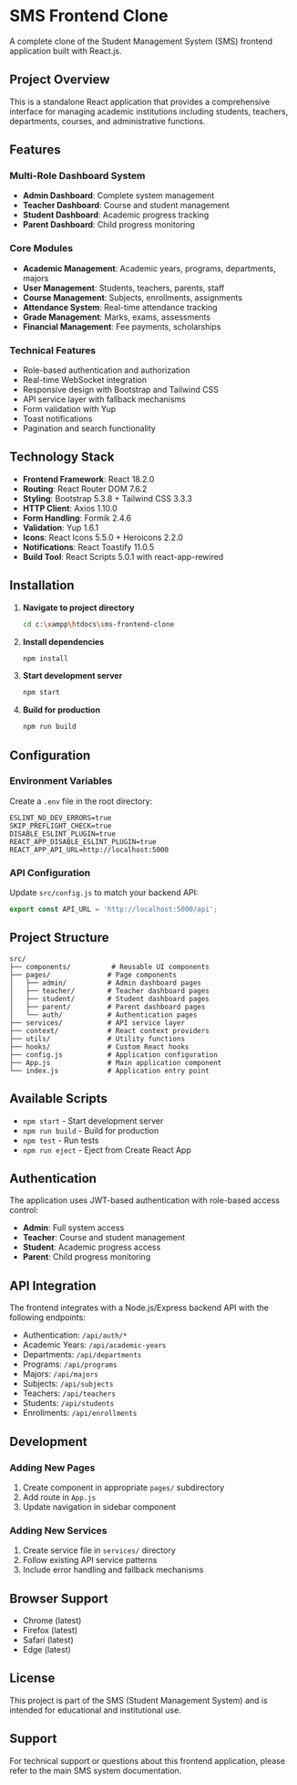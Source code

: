 # SMS Frontend Clone

A complete clone of the Student Management System (SMS) frontend application built with React.js.

## Project Overview

This is a standalone React application that provides a comprehensive interface for managing academic institutions including students, teachers, departments, courses, and administrative functions.

## Features

### Multi-Role Dashboard System
- **Admin Dashboard**: Complete system management
- **Teacher Dashboard**: Course and student management
- **Student Dashboard**: Academic progress tracking
- **Parent Dashboard**: Child progress monitoring

### Core Modules
- **Academic Management**: Academic years, programs, departments, majors
- **User Management**: Students, teachers, parents, staff
- **Course Management**: Subjects, enrollments, assignments
- **Attendance System**: Real-time attendance tracking
- **Grade Management**: Marks, exams, assessments
- **Financial Management**: Fee payments, scholarships

### Technical Features
- Role-based authentication and authorization
- Real-time WebSocket integration
- Responsive design with Bootstrap and Tailwind CSS
- API service layer with fallback mechanisms
- Form validation with Yup
- Toast notifications
- Pagination and search functionality

## Technology Stack

- **Frontend Framework**: React 18.2.0
- **Routing**: React Router DOM 7.6.2
- **Styling**: Bootstrap 5.3.8 + Tailwind CSS 3.3.3
- **HTTP Client**: Axios 1.10.0
- **Form Handling**: Formik 2.4.6
- **Validation**: Yup 1.6.1
- **Icons**: React Icons 5.5.0 + Heroicons 2.2.0
- **Notifications**: React Toastify 11.0.5
- **Build Tool**: React Scripts 5.0.1 with react-app-rewired

## Installation

1. **Navigate to project directory**
   ```bash
   cd c:\xampp\htdocs\sms-frontend-clone
   ```

2. **Install dependencies**
   ```bash
   npm install
   ```

3. **Start development server**
   ```bash
   npm start
   ```

4. **Build for production**
   ```bash
   npm run build
   ```

## Configuration

### Environment Variables
Create a `.env` file in the root directory:

```env
ESLINT_NO_DEV_ERRORS=true
SKIP_PREFLIGHT_CHECK=true
DISABLE_ESLINT_PLUGIN=true
REACT_APP_DISABLE_ESLINT_PLUGIN=true
REACT_APP_API_URL=http://localhost:5000
```

### API Configuration
Update `src/config.js` to match your backend API:

```javascript
export const API_URL = 'http://localhost:5000/api';
```

## Project Structure

```
src/
├── components/          # Reusable UI components
├── pages/              # Page components
│   ├── admin/          # Admin dashboard pages
│   ├── teacher/        # Teacher dashboard pages
│   ├── student/        # Student dashboard pages
│   ├── parent/         # Parent dashboard pages
│   └── auth/           # Authentication pages
├── services/           # API service layer
├── context/            # React context providers
├── utils/              # Utility functions
├── hooks/              # Custom React hooks
├── config.js           # Application configuration
├── App.js              # Main application component
└── index.js            # Application entry point
```

## Available Scripts

- `npm start` - Start development server
- `npm run build` - Build for production
- `npm test` - Run tests
- `npm run eject` - Eject from Create React App

## Authentication

The application uses JWT-based authentication with role-based access control:

- **Admin**: Full system access
- **Teacher**: Course and student management
- **Student**: Academic progress access
- **Parent**: Child progress monitoring

## API Integration

The frontend integrates with a Node.js/Express backend API with the following endpoints:

- Authentication: `/api/auth/*`
- Academic Years: `/api/academic-years`
- Departments: `/api/departments`
- Programs: `/api/programs`
- Majors: `/api/majors`
- Subjects: `/api/subjects`
- Teachers: `/api/teachers`
- Students: `/api/students`
- Enrollments: `/api/enrollments`

## Development

### Adding New Pages
1. Create component in appropriate `pages/` subdirectory
2. Add route in `App.js`
3. Update navigation in sidebar component

### Adding New Services
1. Create service file in `services/` directory
2. Follow existing API service patterns
3. Include error handling and fallback mechanisms

## Browser Support

- Chrome (latest)
- Firefox (latest)
- Safari (latest)
- Edge (latest)

## License

This project is part of the SMS (Student Management System) and is intended for educational and institutional use.

## Support

For technical support or questions about this frontend application, please refer to the main SMS system documentation.
